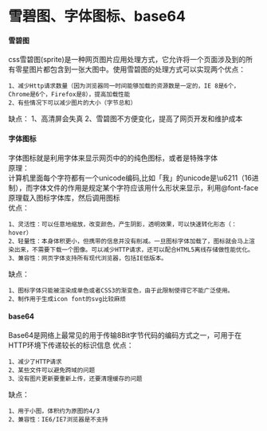 # 雪碧图、字体图标、base64

#### 雪碧图
css雪碧图(sprite)是一种网页图片应用处理方式，它允许将一个页面涉及到的所有零星图片都包含到一张大图中。使用雪碧图的处理方式可以实现两个优点：

    1、减少Http请求数量（因为浏览器同一时间能够加载的资源数是一定的，IE 8是6个，Chrome是6个，Firefox是8），提高加载性能
    2、有些情况下可以减少图片的大小（字节总和）
	
缺点：
    1、高清屏会失真
    2、雪碧图不方便变化，提高了网页开发和维护成本
#### 字体图标 
字体图标就是利用字体来显示网页中的的纯色图标，或者是特殊字体  
原理：  
计算机里面每个字符都有一个unicode编码,比如「我」的unicode是\u6211（16进制），而字体文件的作用是规定某个字符应该用什么形状来显示，利用@font-face原理载入图标字体库，然后调用图标  
优点：
  
    1、灵活性：可以任意地缩放，改变颜色，产生阴影，透明效果，可以快速转化形态（：hover）
    2、轻量性：本身体积更小，但携带的信息并没有削减。一旦图标字体加载了，图标就会马上渲染出来，不需要下载一个图像。可以减少HTTP请求，还可以配合HTML5离线存储做性能优化。
	3、兼容性：网页字体支持所有现代浏览器，包括IE低版本。
	
缺点： 
 
    1、图标字体只能被渲染成单色或者CSS3的渐变色，由于此限制使得它不能广泛使用。
    2、制作用于生成icon font的svg比较麻烦
#### base64 
Base64是网络上最常见的用于传输8Bit字节代码的编码方式之一，可用于在HTTP环境下传递较长的标识信息 
优点：
  
    1、减少了HTTP请求
    2、某些文件可以避免跨域的问题
	3、没有图片更新要重新上传，还要清理缓存的问题
	
缺点： 
 
    1、用于小图，体积约为原图的4/3
    2、兼容性：IE6/IE7浏览器是不支持
	
	
  ```js
  ```